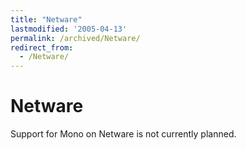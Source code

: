```yaml
---
title: "Netware"
lastmodified: '2005-04-13'
permalink: /archived/Netware/
redirect_from:
  - /Netware/
---
```


Netware
=======

Support for Mono on Netware is not currently planned.


